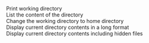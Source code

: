 Print working directory    
List the content of the directory     
Change the working directory to home directory      
Display current directory contents in a long format    
Display current directory contents including hidden files
